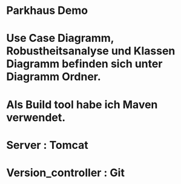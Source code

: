 # Parkhaus Demo 
# Use Case Diagramm, Robustheitsanalyse und Klassen Diagramm befinden sich unter Diagramm Ordner. 
# Als Build tool habe ich Maven verwendet. 
# Server : Tomcat
# Version_controller : Git 
